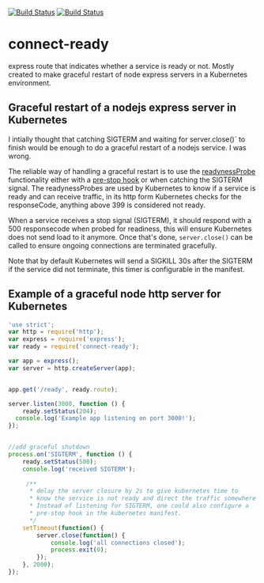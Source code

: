 [![Build Status](https://travis-ci.org/dcolens/connect-ready.svg?branch=master)](https://travis-ci.org/dcolens/connect-ready) [![Build Status](https://travis-ci.org/dcolens/connect-ready.svg?branch=master)](https://travis-ci.org/dcolens/connect-ready)

# connect-ready
express route that indicates whether a service is ready or not. Mostly created to make graceful restart of node express servers in a Kubernetes environment.


## Graceful restart of a nodejs express server in Kubernetes

I intially thought that catching SIGTERM and waiting for server.close()` to finish would be enough to do a graceful restart of a nodejs service. I was wrong. 

The reliable way of handling a graceful restart is to use the [readynessProbe](http://kubernetes.io/docs/user-guide/production-pods/#liveness-and-readiness-probes-aka-health-checks) functionality either with a [pre-stop hook](http://kubernetes.io/docs/user-guide/container-environment/#container-hooks) or when catching the SIGTERM signal. The readynessProbes are used by Kubernetes to know if a service is ready and can receive traffic, in its http form Kubernetes checks for the responseCode, anything above 399 is considered not ready. 

When a service receives a stop signal (SIGTERM), it should respond with a 500 responsecode when probed for readiness, this will ensure Kubernetes does not send load to it anymore. Once that's done, `server.close()` can be called to ensure ongoing connections are terminated gracefully.

Note that by default Kubernetes will send a SIGKILL 30s after the SIGTERM if the service did not terminate, this timer is configurable in the manifest. 


## Example of a graceful node http server for Kubernetes

```javascript
'use strict';
var http = require('http');
var express = require('express');
var ready = require('connect-ready');

var app = express();
var server = http.createServer(app);


app.get('/ready', ready.route);

server.listen(3000, function () { 
    ready.setStatus(204);
  console.log('Example app listening on port 3000!');
});


//add graceful shutdown
process.on('SIGTERM', function () {
    ready.setStatus(500);
    console.log('received SIGTERM');
 
     /** 
      * delay the server closure by 2s to give kubernetes time to 
      * know the service is not ready and direct the traffic somewhere else. 
      * Instead of listening for SIGTERM, one could also configure a 
      * pre-stop hook in the kubernetes manifest. 
      */
    setTimeout(function() { 
        server.close(function() {
            console.log('all connections closed');
            process.exit(0);
        });     
    }, 2000);
});

```
